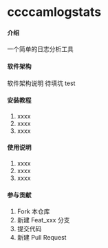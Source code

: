 # ccccamlogstats

#### 介绍
一个简单的日志分析工具

#### 软件架构
软件架构说明
待填坑
test

#### 安装教程

1.  xxxx
2.  xxxx
3.  xxxx

#### 使用说明

1.  xxxx
2.  xxxx
3.  xxxx

#### 参与贡献

1.  Fork 本仓库
2.  新建 Feat_xxx 分支
3.  提交代码
4.  新建 Pull Request
